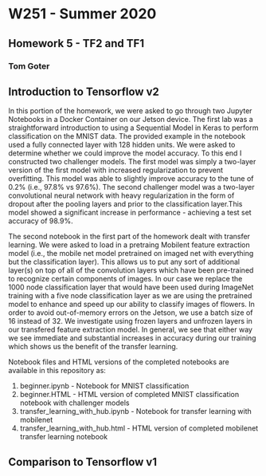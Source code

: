 # W251 - Summer 2020
## Homework 5 - TF2 and TF1
### Tom Goter

## Introduction to Tensorflow v2
In this portion of the homework, we were asked to go through two Jupyter Notebooks in a Docker Container on our Jetson device. The first lab was a straightforward introduction to using a Sequential Model in Keras to perform classification on the MNIST data. The provided example in the notebook used a fully connected layer with 128 hidden units.  We were asked to determine whether we could improve the model accuracy. To this end I constructed two challenger models. The first model was simply a two-layer version of the first model with increased regularization to prevent overfitting. This model was able to slightly improve accuracy to the tune of 0.2% (i.e., 97.8% vs 97.6%). The second challenger model was a two-layer convolutional neural network with heavy regularization in the form of dropout after the pooling layers and prior to the classification layer.This model showed a significant increase in performance - achieving a test set accuracy of 98.9%.

The second notebook in the first part of the homework dealt with transfer learning. We were asked to load in a pretraing Mobilent feature extraction model (i.e., the mobile net model pretrained on imaged net with everything but the classification layer). This allows us to put any sort of additional layer(s) on top of all of the convolution layers which have been pre-trained to recognize certain components of images. In our case we replace the 1000 node classification layer that would have been used during ImageNet training with a five node classification layer as we are using the pretrained model to enhance and speed up our ability to classify images of flowers. In order to avoid out-of-memory errors on the Jetson, we use a batch size of 16 instead of 32. We investigate using frozen layers and unfrozen layers in our transfered feature extraction model. In general, we see that either way we see immediate and substantial increases in accuracy during our training which shows us the benefit of the transfer learning.

Notebook files and HTML versions of the completed notebooks are available in this repository as:  
1. beginner.ipynb - Notebook for MNIST classification  
2. beginner.HTML - HTML version of completed MNIST classification notebook with challenger models  
3. transfer_learning_with_hub.ipynb - Notebook for transfer learning with mobilenet  
4. transfer_learning_with_hub.html - HTML version of completed mobilenet transfer learning notebook  

## Comparison to Tensorflow v1
